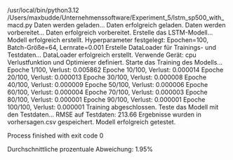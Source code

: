 /usr/local/bin/python3.12 /Users/maxbudde/Unternehmenssoftware/Experiment_5/lstm_sp500_with_macd.py 
Daten werden geladen...
Daten erfolgreich geladen.
Daten werden vorbereitet...
Daten erfolgreich vorbereitet.
Erstelle das LSTM-Modell...
Modell erfolgreich erstellt.
Hyperparameter festgelegt: Epochen=100, Batch-Größe=64, Lernrate=0.001
Erstelle DataLoader für Trainings- und Testdaten...
DataLoader erfolgreich erstellt.
Verwende Gerät: cpu
Verlustfunktion und Optimierer definiert.
Starte das Training des Modells...
Epoche 1/100, Verlust: 0.005862
Epoche 10/100, Verlust: 0.000014
Epoche 20/100, Verlust: 0.000013
Epoche 30/100, Verlust: 0.000008
Epoche 40/100, Verlust: 0.000009
Epoche 50/100, Verlust: 0.000006
Epoche 60/100, Verlust: 0.000004
Epoche 70/100, Verlust: 0.000003
Epoche 80/100, Verlust: 0.000001
Epoche 90/100, Verlust: 0.000001
Epoche 100/100, Verlust: 0.000001
Training abgeschlossen.
Teste das Modell mit den Testdaten...
RMSE auf Testdaten: 213.66
Ergebnisse wurden in vorhersagen.csv gespeichert.
Modell erfolgreich getestet.

Process finished with exit code 0

Durchschnittliche prozentuale Abweichung: 1.95%

